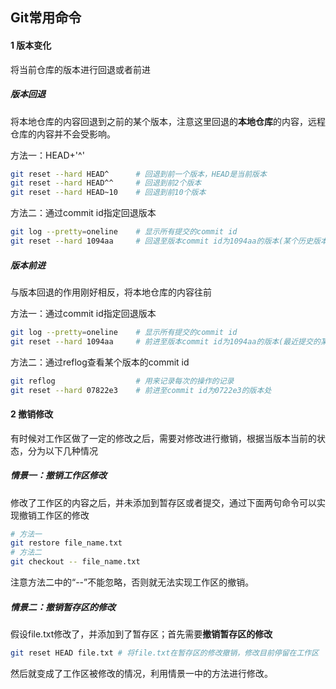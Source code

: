 ## Git常用命令

#### 1 版本变化

将当前仓库的版本进行回退或者前进

##### 版本回退

将本地仓库的内容回退到之前的某个版本，注意这里回退的**本地仓库**的内容，远程仓库的内容并不会受影响。

方法一：HEAD+'^'

```bash
git reset --hard HEAD^ 		# 回退到前一个版本，HEAD是当前版本
git reset --hard HEAD^^ 	# 回退到前2个版本
git reset --hard HEAD~10 	# 回退到前10个版本
```

方法二：通过commit id指定回退版本

```bash
git log --pretty=oneline	# 显示所有提交的commit id
git reset --hard 1094aa		# 回退至版本commit id为1094aa的版本(某个历史版本)
```

##### 版本前进

与版本回退的作用刚好相反，将本地仓库的内容往前

方法一：通过commit id指定回退版本

```bash
git log --pretty=oneline	# 显示所有提交的commit id
git reset --hard 1094aa		# 前进至版本commit id为1094aa的版本(最近提交的某个版本)
```

方法二：通过reflog查看某个版本的commit id

```bash
git reflog					# 用来记录每次的操作的记录
git reset --hard 07822e3	# 前进至commit id为0722e3的版本处
```

#### 2 撤销修改

有时候对工作区做了一定的修改之后，需要对修改进行撤销，根据当版本当前的状态，分为以下几种情况

##### 情景一：撤销工作区修改

修改了工作区的内容之后，并未添加到暂存区或者提交，通过下面两句命令可以实现撤销工作区的修改

```bash
# 方法一
git restore file_name.txt
# 方法二
git checkout -- file_name.txt
```

注意方法二中的“--”不能忽略，否则就无法实现工作区的撤销。



##### 情景二：撤销暂存区的修改

假设file.txt修改了，并添加到了暂存区；首先需要**撤销暂存区的修改**

```bash
git reset HEAD file.txt # 将file.txt在暂存区的修改撤销，修改目前停留在工作区
```

然后就变成了工作区被修改的情况，利用情景一中的方法进行修改。





